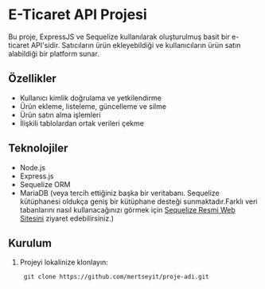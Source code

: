 # E-Ticaret API Projesi

Bu proje, ExpressJS ve Sequelize kullanılarak oluşturulmuş basit bir e-ticaret API'sidir. Satıcıların ürün ekleyebildiği ve kullanıcıların ürün satın alabildiği bir platform sunar.

## Özellikler

- Kullanıcı kimlik doğrulama ve yetkilendirme
- Ürün ekleme, listeleme, güncelleme ve silme
- Ürün satın alma işlemleri
- İlişkili tablolardan ortak verileri çekme

## Teknolojiler

- Node.js
- Express.js
- Sequelize ORM
- MariaDB (veya tercih ettiğiniz başka bir veritabanı. Sequelize kütüphanesi oldukça geniş bir kütüphane desteği sunmaktadır.Farklı veri tabanlarını nasıl kullanacağınızı görmek için [Sequelize Resmi Web Sitesini](https://sequelize.org/docs/v6/getting-started/) ziyaret edebilirsiniz.)

## Kurulum

1. Projeyi lokalinize klonlayın:

   ` git clone https://github.com/mertseyit/proje-adi.git`
